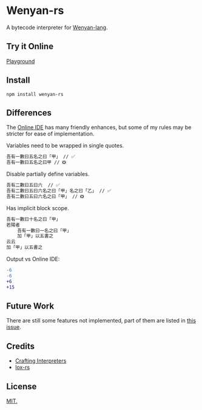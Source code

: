 # Wenyan-rs

A bytecode interpreter for [Wenyan-lang](https://github.com/wenyan-lang/wenyan).

## Try it Online

[Playground](./)

## Install

```
npm install wenyan-rs
```

## Differences

The [Online IDE](https://ide.wy-lang.org/) has many friendly enhances, but some of my rules may be stricter for ease of implementation.

Variables need to be wrapped in single quotes. 

```bash
吾有一數曰五名之曰「甲」 // ✅
吾有一數曰五名之曰甲 // ❎
```

Disable partially define variables. 

```bash
吾有二數曰五曰六  // ✅
吾有二數曰五曰六名之曰「甲」名之曰「乙」 // ✅
吾有二數曰五曰六名之曰「甲」 // ❎
```

Has implicit block scope.

```bash
吾有一數曰十名之曰「甲」
若陽者
	吾有一數曰一名之曰「甲」
	加「甲」以五書之
云云
加「甲」以五書之
```

Output vs Online IDE:

```diff
-6
-6
+6
+15
```

## Future Work

There are still some features not implemented, part of them are listed in [this issue](https://github.com/mysteryven/wenyan-rs/issues/1).

## Credits

- [Crafting Interpreters](http://craftinginterpreters.com/)
- [lox-rs](https://github.com/Darksecond/lox)

## License

[MIT.](./LICENSE)
